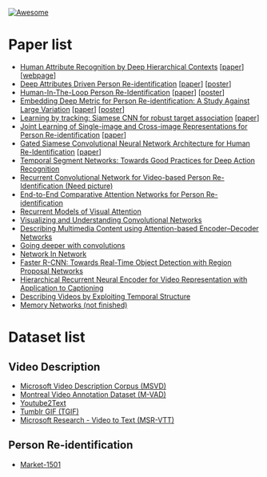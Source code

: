 [![Awesome](https://cdn.rawgit.com/sindresorhus/awesome/d7305f38d29fed78fa85652e3a63e154dd8e8829/media/badge.svg)](https://github.com/sindresorhus/awesome)

# Paper list
* [Human Attribute Recognition by Deep Hierarchical Contexts](201612.md#human-attribute-recognition-by-deep-hierarchical-contexts) \[[paper](http://personal.ie.cuhk.edu.hk/~ccloy/files/eccv_2016_human.pdf)\] \[[webpage](http://mmlab.ie.cuhk.edu.hk/projects/WIDERAttribute.html)\]
* [Deep Attributes Driven Person Re-identification](201610.md#deep-attributes-driven-person-re-identification) \[[paper](https://arxiv.org/pdf/1605.03259v2.pdf)\] \[[poster](http://www.eccv2016.org/files/posters/P-1B-34.pdf)\]
* [Human-In-The-Loop Person Re-Identification](201610.md#human-in-the-loop-person-re-identification) \[[paper](http://www.eecs.qmul.ac.uk/~xz303/papers/ECCV16/WangEtAl_ECCV2016.pdf)\] \[[poster](http://www.eccv2016.org/files/posters/P-2B-41.pdf)\]
* [Embedding Deep Metric for Person Re-identification: A Study Against Large Variation](201610.md#embedding-deep-metric-for-person-re-identification-a-study-against-large-variation)
 \[[paper](http://www.cbsr.ia.ac.cn/users/hailinshi/papers/2016-eccv/0236.pdf)\] \[[poster](http://www.eccv2016.org/files/posters/P-1A-44.pdf)\]
* [Learning by tracking: Siamese CNN for robust target association](201610.md#learning-by-tracking-siamese-cnn-for-robust-target-association) \[[paper](https://arxiv.org/pdf/1604.07866v3.pdf)\]
* [Joint Learning of Single-image and Cross-image Representations for Person Re-identification](201610.md#joint-learning-of-single-image-and-cross-image-representations-for-person-re-identification) \[[paper](http://ss.sysu.edu.cn/~ll/files/CVPR2016_PersonReID.pdf)\]
* [Gated Siamese Convolutional Neural Network Architecture for Human Re-Identification](201610.md#gated-siamese-convolutional-neural-network-architecture-for-human-re-identification) \[[paper](https://arxiv.org/pdf/1607.08378v2.pdf)\]
* [Temporal Segment Networks: Towards Good Practices for Deep Action Recognition](201609.md#temporal-segment-networks-towards-good-practices-for-deep-action-recognition)
* [Recurrent Convolutional Network for Video-based Person Re-Identification (Need picture)](201609.md#recurrent-convolutional-network-for-video-based-person-re-identification)
* [End-to-End Comparative Attention Networks for Person Re-identification](201609.md#end-to-end-comparative-attention-networks-for-person-re-identification)
* [Recurrent Models of Visual Attention](201608.md#recurrent-models-of-visual-attention)
* [Visualizing and Understanding Convolutional Networks](201608.md#visualizing-and-understanding-convolutional-networks)
* [Describing Multimedia Content using Attention-based Encoder–Decoder Networks](201608.md#describing-multimedia-content-using-attention-based-encoderdecoder-networks)
* [Going deeper with convolutions](201608.md#going-deeper-with-convolutions)
* [Network In Network](201608.md#network-in-network)
* [Faster R-CNN: Towards Real-Time Object Detection with Region Proposal Networks](201609.md#faster-r-cnn-towards-real-time-object-detection-with-region-proposal-networks)
* [Hierarchical Recurrent Neural Encoder for Video Representation with Application to Captioning](201609.md#hierarchical-recurrent-neural-encoder-for-video-representation-with-application-to-captioning)
* [Describing Videos by Exploiting Temporal Structure](201609.md#describing-videos-by-exploiting-temporal-structure)
* [Memory Networks (not finished)](201609.md#memory-networks)

# Dataset list

## Video Description

* [Microsoft Video Description Corpus (MSVD)](201609.md#microsoft-video-description-corpus-msvd)
* [Montreal Video Annotation Dataset (M-VAD)](201609.md#montreal-video-annotation-dataset-m-vad)
* [Youtube2Text](201609.md#youtube2text)
* [Tumblr GIF (TGIF)](201609.md#tumblr-gif-tgif)
* [Microsoft Research - Video to Text (MSR-VTT)](201609.md#microsoft-research-video-to-text-msr-vtt)

## Person Re-identification
* [Market-1501](201609.md#market-1501)